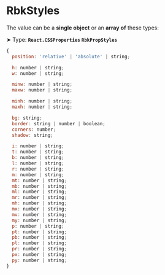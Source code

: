 # RbkStyles

The value can be a **single object** or an **array of** these types:

➤ Type: **`React.CSSProperties` `RbkPropStyles`** <br/>

```jsx title="RbkPropStyles"
{
  position: 'relative' | 'absolute' | string;

  h: number | string;
  w: number | string;

  minw: number | string;
  maxw: number | string;

  minh: number | string;
  maxh: number | string;

  bg: string;
  border: string | number | boolean;
  corners: number;
  shadow: string;

  i: number | string;
  t: number | string;
  b: number | string;
  l: number | string;
  r: number | string;
  m: number | string;
  mt: number | string;
  mb: number | string;
  ml: number | string;
  mr: number | string;
  mh: number | string;
  mx: number | string;
  mv: number | string;
  my: number | string;
  p: number | string;
  pt: number | string;
  pb: number | string;
  pl: number | string;
  pr: number | string;
  px: number | string;
  py: number | string;
}
```
